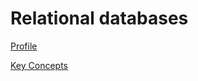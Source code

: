 # Relational databases

[Profile](Relational%20databases%20d4e4558cfe224d9d83f0dc1834bc86fa/Profile%20774e0a3103c546ceb704e88613a07d15.md)

[Key Concepts](Relational%20databases%20d4e4558cfe224d9d83f0dc1834bc86fa/Key%20Concepts%2027051675682845e5920e2957e542f4e6.md)
